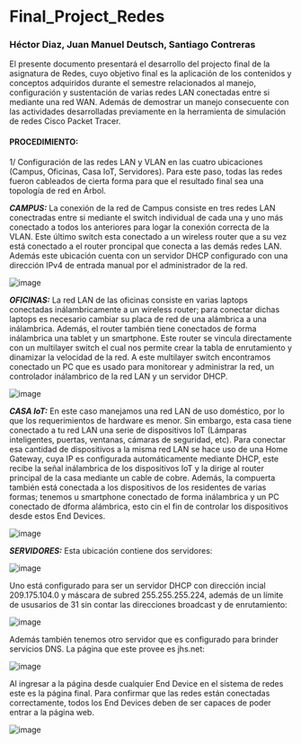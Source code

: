 # Final_Project_Redes 

### Héctor Diaz, Juan Manuel Deutsch, Santiago Contreras



El presente documento presentará el desarrollo del projecto final de la asignatura de Redes, cuyo objetivo final es la aplicación de los contenidos y conceptos adquiridos durante el semestre relacionados al manejo, configuración y sustentación de varias redes LAN conectadas entre si mediante una red WAN. Además de demostrar un manejo consecuente con las actividades desarrolladas previamente en la herramienta de simulación de redes Cisco Packet Tracer. 

#### PROCEDIMIENTO:

1/ Configuración de las redes LAN y VLAN en las cuatro ubicaciones (Campus, Oficinas, Casa IoT, Servidores). Para este paso, todas las redes fueron cableados de cierta forma para que el resultado final sea una topología de red en Árbol.

  ***CAMPUS:***
   La conexión de la red de Campus consiste en tres redes LAN conectradas entre si mediante el switch individual de cada una y uno más conectado a todos los anteriores para logar la conexión correcta de la VLAN. Este último switch esta conectado a un wireless router que a su vez está conectado a el router proncipal que conecta a las demás redes LAN. Además este ubicación cuenta con un servidor DHCP configurado con una dirección IPv4 de entrada manual por el administrador de la red.
  
  ![image](https://user-images.githubusercontent.com/89588991/198382024-5855f2d1-4639-4e83-b9fc-ad7202c5c5ec.png)
  
  ***OFICINAS:***
   La red LAN de las oficinas consiste en varias laptops conectadas inálambricamente a un wireless router; para conectar dichas laptops es necesario cambiar su placa de red de una alámbrica a una inálambrica. Además, el router también tiene conectados de forma inálambrica una tablet y un smartphone. Este router se vincula directamente con un multilayer switch el cual nos permite crear la tabla de enrutamiento y dinamizar la velocidad de la red. A este multilayer switch encontramos conectado un PC que es usado para monitorear y administrar la red, un controlador inálambrico de la red LAN y un servidor DHCP.
  
  ![image](https://user-images.githubusercontent.com/89588991/198383518-6e8b13bb-2185-4b65-bb64-db22a87ff685.png)
  
  ***CASA IoT:***
   En este caso manejamos una red LAN de uso doméstico, por lo que los requerimientos de hardware es menor. Sin embargo, esta casa tiene conectado a tu red LAN una serie de dispositivos IoT (Lámparas inteligentes, puertas, ventanas, cámaras de seguridad, etc). Para conectar esa cantidad de dispositivos a la misma red LAN se hace uso de una Home Gateway, cuya IP es configurada automáticamente mediante DHCP, este recibe la señal inálambrica de los dispositivos IoT y la dirige al router principal de la casa mediante un cable de cobre. Además, la compuerta también está conectada a los dispositivos de los residentes de varias formas; tenemos u smartphone conectado de forma inálambrica y un PC conectado de dforma alámbrica, esto cin el fin de controlar los dispositivos desde estos End Devices.
   
   ![image](https://user-images.githubusercontent.com/89588991/198388334-cc37dfff-c428-4ee4-91e0-091f6ab82bab.png)
  
  ***SERVIDORES:***
   Esta ubicación contiene dos servidores: 
   
   ![image](https://user-images.githubusercontent.com/89588991/198388801-9783d938-ebd2-49d1-ba24-148575a3501f.png)
   
   Uno está configurado para ser un servidor DHCP con dirección incial 209.175.104.0 y máscara de subred 255.255.255.224, además de un límite de ususarios de 31 sin contar las direcciones broadcast y de enrutamiento: 
   
   ![image](https://user-images.githubusercontent.com/89588991/198395367-d3313b73-6a00-4e2e-a625-1f76dc20202a.png)
 
 Además también tenemos otro servidor que es configurado para brinder servicios DNS. La página que este provee es jhs.net:
 
 ![image](https://user-images.githubusercontent.com/89588991/198395895-2fd1b791-5921-4c7b-8fad-09860213db98.png)

Al ingresar a la página desde cualquier End Device en el sistema de redes este es la página final. Para confirmar que las redes están conectadas correctamente, todos los End Devices deben de ser capaces de poder entrar a la página web.

![image](https://user-images.githubusercontent.com/89588991/198397590-fb6a437a-2576-4493-a460-d6ea5bb775d2.png)



   
   
